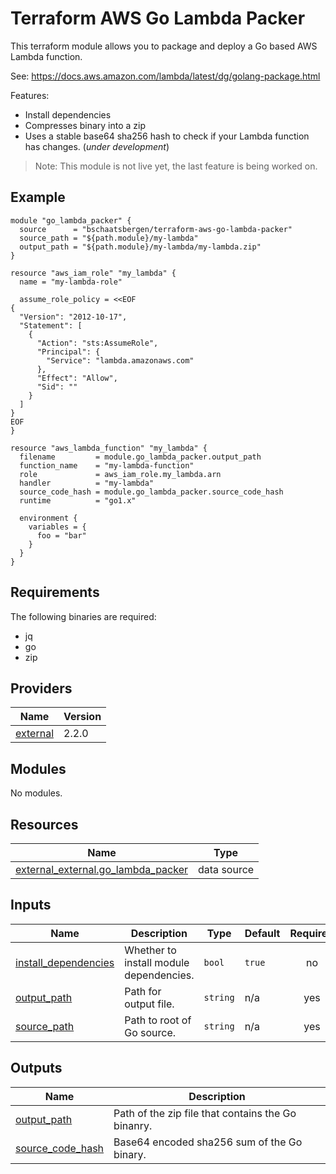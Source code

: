 # Terraform AWS Go Lambda Packer

This terraform module allows you to package and deploy a Go based AWS Lambda function.

See: https://docs.aws.amazon.com/lambda/latest/dg/golang-package.html

Features:

- Install dependencies
- Compresses binary into a zip
- Uses a stable base64 sha256 hash to check if your Lambda function has changes. (*under development*)

> Note: This module is not live yet, the last feature is being worked on.

## Example

```hcl
module "go_lambda_packer" {
  source      = "bschaatsbergen/terraform-aws-go-lambda-packer"
  source_path = "${path.module}/my-lambda"
  output_path = "${path.module}/my-lambda/my-lambda.zip"
}

resource "aws_iam_role" "my_lambda" {
  name = "my-lambda-role"

  assume_role_policy = <<EOF
{
  "Version": "2012-10-17",
  "Statement": [
    {
      "Action": "sts:AssumeRole",
      "Principal": {
        "Service": "lambda.amazonaws.com"
      },
      "Effect": "Allow",
      "Sid": ""
    }
  ]
}
EOF
}

resource "aws_lambda_function" "my_lambda" {
  filename         = module.go_lambda_packer.output_path
  function_name    = "my-lambda-function"
  role             = aws_iam_role.my_lambda.arn
  handler          = "my-lambda"
  source_code_hash = module.go_lambda_packer.source_code_hash
  runtime          = "go1.x"

  environment {
    variables = {
      foo = "bar"
    }
  }
}
```

<!-- BEGINNING OF PRE-COMMIT-TERRAFORM DOCS HOOK -->
## Requirements

The following binaries are required:

- jq
- go
- zip

## Providers

| Name | Version |
|------|---------|
| <a name="provider_external"></a> [external](#provider\_external) | 2.2.0 |

## Modules

No modules.

## Resources

| Name | Type |
|------|------|
| [external_external.go_lambda_packer](https://registry.terraform.io/providers/hashicorp/external/latest/docs/data-sources/external) | data source |

## Inputs

| Name | Description | Type | Default | Required |
|------|-------------|------|---------|:--------:|
| <a name="input_install_dependencies"></a> [install\_dependencies](#input\_install\_dependencies) | Whether to install module dependencies. | `bool` | `true` | no |
| <a name="input_output_path"></a> [output\_path](#input\_output\_path) | Path for output file. | `string` | n/a | yes |
| <a name="input_source_path"></a> [source\_path](#input\_source\_path) | Path to root of Go source. | `string` | n/a | yes |

## Outputs

| Name | Description |
|------|-------------|
| <a name="output_output_path"></a> [output\_path](#output\_output\_path) | Path of the zip file that contains the Go binanry. |
| <a name="output_source_code_hash"></a> [source\_code\_hash](#output\_source\_code\_hash) | Base64 encoded sha256 sum of the Go binary. |
<!-- END OF PRE-COMMIT-TERRAFORM DOCS HOOK -->